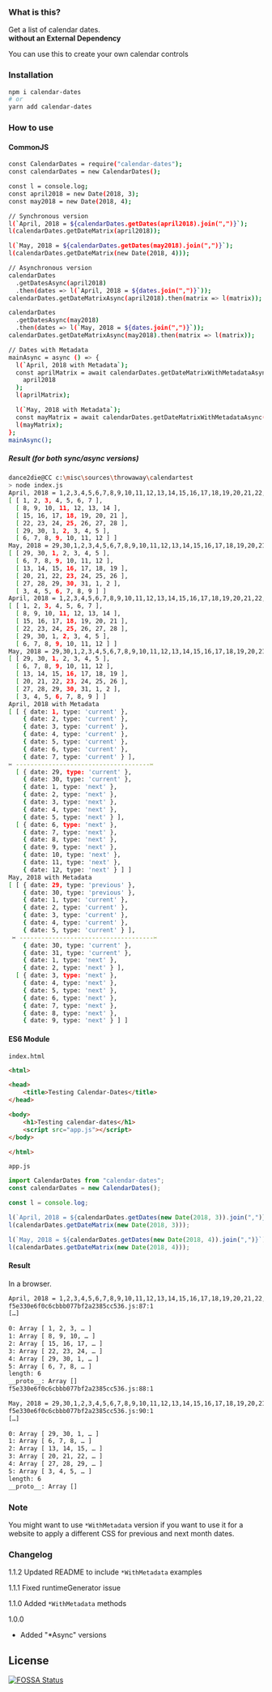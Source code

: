 ### What is this?

Get a list of calendar dates.  
**without an External Dependency**

You can use this to create your own calendar controls

### Installation

```bash
npm i calendar-dates
# or
yarn add calendar-dates
```

### How to use

#### CommonJS

```bash
const CalendarDates = require("calendar-dates");
const calendarDates = new CalendarDates();

const l = console.log;
const april2018 = new Date(2018, 3);
const may2018 = new Date(2018, 4);

// Synchronous version
l(`April, 2018 = ${calendarDates.getDates(april2018).join(",")}`);
l(calendarDates.getDateMatrix(april2018));

l(`May, 2018 = ${calendarDates.getDates(may2018).join(",")}`);
l(calendarDates.getDateMatrix(new Date(2018, 4)));

// Asynchronous version
calendarDates
  .getDatesAsync(april2018)
  .then(dates => l(`April, 2018 = ${dates.join(",")}`));
calendarDates.getDateMatrixAsync(april2018).then(matrix => l(matrix));

calendarDates
  .getDatesAsync(may2018)
  .then(dates => l(`May, 2018 = ${dates.join(",")}`));
calendarDates.getDateMatrixAsync(may2018).then(matrix => l(matrix));

// Dates with Metadata
mainAsync = async () => {
  l(`April, 2018 with Metadata`);
  const aprilMatrix = await calendarDates.getDateMatrixWithMetadataAsync(
    april2018
  );
  l(aprilMatrix);

  l(`May, 2018 with Metadata`);
  const mayMatrix = await calendarDates.getDateMatrixWithMetadataAsync(may2018);
  l(mayMatrix);
};
mainAsync();
```

##### Result (for both sync/async versions)

```bash
dance2die@CC c:\misc\sources\throwaway\calendartest
> node index.js
April, 2018 = 1,2,3,4,5,6,7,8,9,10,11,12,13,14,15,16,17,18,19,20,21,22,23,24,25,26,27,28,29,30,1,2,3,4,5,6,7,8,9,10,11,12
[ [ 1, 2, 3, 4, 5, 6, 7 ],
  [ 8, 9, 10, 11, 12, 13, 14 ],
  [ 15, 16, 17, 18, 19, 20, 21 ],
  [ 22, 23, 24, 25, 26, 27, 28 ],
  [ 29, 30, 1, 2, 3, 4, 5 ],
  [ 6, 7, 8, 9, 10, 11, 12 ] ]
May, 2018 = 29,30,1,2,3,4,5,6,7,8,9,10,11,12,13,14,15,16,17,18,19,20,21,22,23,24,25,26,27,28,29,30,31,1,2,3,4,5,6,7,8,9
[ [ 29, 30, 1, 2, 3, 4, 5 ],
  [ 6, 7, 8, 9, 10, 11, 12 ],
  [ 13, 14, 15, 16, 17, 18, 19 ],
  [ 20, 21, 22, 23, 24, 25, 26 ],
  [ 27, 28, 29, 30, 31, 1, 2 ],
  [ 3, 4, 5, 6, 7, 8, 9 ] ]
April, 2018 = 1,2,3,4,5,6,7,8,9,10,11,12,13,14,15,16,17,18,19,20,21,22,23,24,25,26,27,28,29,30,1,2,3,4,5,6,7,8,9,10,11,12
[ [ 1, 2, 3, 4, 5, 6, 7 ],
  [ 8, 9, 10, 11, 12, 13, 14 ],
  [ 15, 16, 17, 18, 19, 20, 21 ],
  [ 22, 23, 24, 25, 26, 27, 28 ],
  [ 29, 30, 1, 2, 3, 4, 5 ],
  [ 6, 7, 8, 9, 10, 11, 12 ] ]
May, 2018 = 29,30,1,2,3,4,5,6,7,8,9,10,11,12,13,14,15,16,17,18,19,20,21,22,23,24,25,26,27,28,29,30,31,1,2,3,4,5,6,7,8,9
[ [ 29, 30, 1, 2, 3, 4, 5 ],
  [ 6, 7, 8, 9, 10, 11, 12 ],
  [ 13, 14, 15, 16, 17, 18, 19 ],
  [ 20, 21, 22, 23, 24, 25, 26 ],
  [ 27, 28, 29, 30, 31, 1, 2 ],
  [ 3, 4, 5, 6, 7, 8, 9 ] ]
April, 2018 with Metadata
[ [ { date: 1, type: 'current' },
    { date: 2, type: 'current' },
    { date: 3, type: 'current' },
    { date: 4, type: 'current' },
    { date: 5, type: 'current' },
    { date: 6, type: 'current' },
    { date: 7, type: 'current' } ],
✂️ -------------------------------------✂️
  [ { date: 29, type: 'current' },
    { date: 30, type: 'current' },
    { date: 1, type: 'next' },
    { date: 2, type: 'next' },
    { date: 3, type: 'next' },
    { date: 4, type: 'next' },
    { date: 5, type: 'next' } ],
  [ { date: 6, type: 'next' },
    { date: 7, type: 'next' },
    { date: 8, type: 'next' },
    { date: 9, type: 'next' },
    { date: 10, type: 'next' },
    { date: 11, type: 'next' },
    { date: 12, type: 'next' } ] ]
May, 2018 with Metadata
[ [ { date: 29, type: 'previous' },
    { date: 30, type: 'previous' },
    { date: 1, type: 'current' },
    { date: 2, type: 'current' },
    { date: 3, type: 'current' },
    { date: 4, type: 'current' },
    { date: 5, type: 'current' } ],
 ✂️ -------------------------------------✂️
    { date: 30, type: 'current' },
    { date: 31, type: 'current' },
    { date: 1, type: 'next' },
    { date: 2, type: 'next' } ],
  [ { date: 3, type: 'next' },
    { date: 4, type: 'next' },
    { date: 5, type: 'next' },
    { date: 6, type: 'next' },
    { date: 7, type: 'next' },
    { date: 8, type: 'next' },
    { date: 9, type: 'next' } ] ]
```

#### ES6 Module

`index.html`

```html
<html>

<head>
    <title>Testing Calendar-Dates</title>
</head>

<body>
    <h1>Testing calendar-dates</h1>
    <script src="app.js"></script>
</body>

</html>
```

`app.js`

```javascript
import CalendarDates from "calendar-dates";
const calendarDates = new CalendarDates();

const l = console.log;

l(`April, 2018 = ${calendarDates.getDates(new Date(2018, 3)).join(",")}`);
l(calendarDates.getDateMatrix(new Date(2018, 3)));

l(`May, 2018 = ${calendarDates.getDates(new Date(2018, 4)).join(",")}`);
l(calendarDates.getDateMatrix(new Date(2018, 4)));
```

#### Result

In a browser.

```bash
April, 2018 = 1,2,3,4,5,6,7,8,9,10,11,12,13,14,15,16,17,18,19,20,21,22,23,24,25,26,27,28,29,30,1,2,3,4,5,6,7,8,9,10,11,12
f5e330e6f0c6cbbb077bf2a2385cc536.js:87:1
[…]
​
0: Array [ 1, 2, 3, … ]
​1: Array [ 8, 9, 10, … ]
​2: Array [ 15, 16, 17, … ]
​3: Array [ 22, 23, 24, … ]
​4: Array [ 29, 30, 1, … ]
​5: Array [ 6, 7, 8, … ]
​length: 6
​__proto__: Array []
f5e330e6f0c6cbbb077bf2a2385cc536.js:88:1

May, 2018 = 29,30,1,2,3,4,5,6,7,8,9,10,11,12,13,14,15,16,17,18,19,20,21,22,23,24,25,26,27,28,29,30,31,1,2,3,4,5,6,7,8,9
f5e330e6f0c6cbbb077bf2a2385cc536.js:90:1
[…]
​
0: Array [ 29, 30, 1, … ]
1: Array [ 6, 7, 8, … ]
2: Array [ 13, 14, 15, … ]
3: Array [ 20, 21, 22, … ]
4: Array [ 27, 28, 29, … ]
5: Array [ 3, 4, 5, … ]
length: 6
__proto__: Array []
```

### Note

You might want to use `*WithMetadata` version if you want to use it for a website to apply a different CSS for previous and next month dates.

### Changelog

1.1.2
Updated README to include `*WithMetadata` examples

1.1.1
Fixed runtimeGenerator issue

1.1.0
Added `*WithMetadata` methods

1.0.0

* Added "\*Async" versions

## License

[![FOSSA Status](https://app.fossa.io/api/projects/git%2Bgithub.com%2Fdance2die%2Fcalendar-dates.svg?type=large)](https://app.fossa.io/projects/git%2Bgithub.com%2Fdance2die%2Fcalendar-dates?ref=badge_large)
